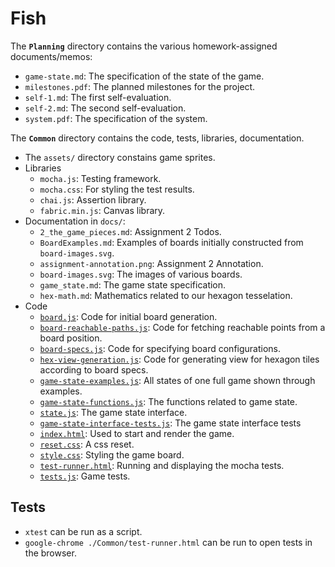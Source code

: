 
# Fish

The **`Planning`** directory contains the various homework-assigned documents/memos:

- `game-state.md`: The specification of the state of the game.
- `milestones.pdf`: The planned milestones for the project.
- `self-1.md`: The first self-evaluation.
- `self-2.md`: The second self-evaluation.
- `system.pdf`: The specification of the system.

The **`Common`** directory contains the code, tests, libraries, documentation.

- The `assets/` directory constains game sprites.
- Libraries
  - `mocha.js`: Testing framework.
  - `mocha.css`: For styling the test results.
  - `chai.js`: Assertion library.
  - `fabric.min.js`: Canvas library.
- Documentation in `docs/`:
  - `2_the_game_pieces.md`: Assignment 2 Todos.
  - `BoardExamples.md`: Examples of boards initially constructed from `board-images.svg`.
  - `assignment-annotation.png`: Assignment 2 Annotation.
  - `board-images.svg`: The images of various boards.
  - `game_state.md`: The game state specification.
  - `hex-math.md`: Mathematics related to our hexagon tesselation.
- Code
  - [`board.js`](./Common/board.js): Code for initial board generation.
  - [`board-reachable-paths.js`](./Common/board-reachable-paths.js): Code for fetching reachable points from a board position.
  - [`board-specs.js`](./Common/board-specs.js): Code for specifying board configurations.
  - [`hex-view-generation.js`](./Common/hex-view-generation.js): Code for generating view for hexagon tiles according to board specs.
  - [`game-state-examples.js`](./Common/game-state-examples.js): All states of one full game shown through examples.
  - [`game-state-functions.js`](./Common/game-state-functions.js): The functions related to game state.
  - [`state.js`](./Common/state.js): The game state interface.
  - [`game-state-interface-tests.js`](./Common/game-state-interface-tests.js): The game state interface tests
  - [`index.html`](./Common/index.html): Used to start and render the game.
  - [`reset.css`](./Common/reset.css): A css reset.
  - [`style.css`](./Common/style.css): Styling the game board.
  - [`test-runner.html`](./Common/test-runner.html):  Running and displaying the mocha tests.
  - [`tests.js`](./Common/tests.js): Game tests.

## Tests

- `xtest` can be run as a script.
- `google-chrome ./Common/test-runner.html` can be run to open tests in the browser.

